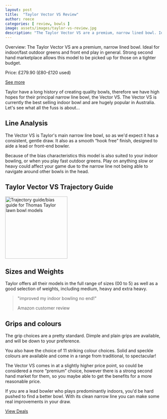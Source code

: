 ```yaml
---
layout: post
title:  "Taylor Vector VS Review"
author: reece
categories: [ review, bowls ]
image: assets/images/taylor-vs-review.jpg
description: "The Taylor Vector VS are a premium, narrow lined bowl. Ideal for indoor/fast outdoor greens and front end play in general. Strong second hand marketplace allows this model to be picked up for those on a tighter budget."
---
```


<div class="overview">

<p>
  
Overview: The Taylor Vector VS are a premium, narrow lined bowl. Ideal for indoor/fast outdoor greens and front end play in general. Strong second hand marketplace allows this model to be picked up for those on a tighter budget. 

</p>

<p>
  
Price: £279.90 (£80-£120 used)

</p>

<div class="stars">
  <i class="fas fa-star"></i>
  <i class="fas fa-star"></i>
  <i class="fas fa-star"></i>
  <i class="fas fa-star"></i>
  <i class="fas fa-star"></i>
</div>

<a href="https://www.amazon.co.uk/gp/product/B07YXT8JNG/ref=as_li_qf_asin_il_tl?ie=UTF8&tag=jackhighbow0a-21&creative=6738&linkCode=as2&creativeASIN=B07YXT8JNG&linkId=aaacdf1052d99758560d3703fcbf8cd4" class="btn more"  target="_blank">See more</a>

</div>

Taylor have a long history of creating quality bowls, therefore we have high hopes for their principal narrow line bowl, the Vector VS. The Vector VS is currently the best selling indoor bowl and are hugely popular in Australia. Let's see what all the fuss is about...

## Line Analysis

The Vector VS is Taylor's main narrow line bowl, so as we'd expect it has a consistent, gentle draw. It also as a smooth “hook free” finish, designed to aide a lead or front-end bowler.

Because of the bias characteristics this model is also suited to your indoor bowling, or when you play fast outdoor greens. Play on anything slow or heavy could affect your game due to the narrow line not being able to navigate around other bowls in the head.

## Taylor Vector VS Trajectory Guide
 
<img src="/assets/images/thomas-taylor-trajectory-guide-2020.png" alt="Trajectory guide/bias guide for Thomas Taylor lawn bowl models"  style="max-height:200px;" height="200px" />

## Sizes and Weights

Taylor offers all their models in the full range of sizes  (00 to 5) as well as a good selection of weights, including medium, heavy and extra heavy.


> "improved my indoor bowling no end!"
>
> Amazon customer review

## Grips and colours

The grip choices are a pretty standard. Dimple and plain grips are available, and will be down to your preference.

You also have the choice of 11 striking colour choices. Solid and speckle colours are available and come in a range from traditional, to spectacular!

The Vector VS comes in at a slightly higher price point, so could be considered a more “premium” choice, however there is a strong second hand market for them, so you maybe able to get the benefits for a more reasonable price.

If you are a lead bowler who plays predominantly indoors, you'd be hard pushed to find a better bowl. With its clean narrow line you can make some real improvements in your draw.

<a href="https://www.amazon.co.uk/gp/product/B07YXT8JNG/ref=as_li_qf_asin_il_tl?ie=UTF8&tag=jackhighbow0a-21&creative=6738&linkCode=as2&creativeASIN=B07YXT8JNG&linkId=aaacdf1052d99758560d3703fcbf8cd4" class="btn more"  target="_blank">View Deals</a>
